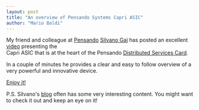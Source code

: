 ```yaml
---
layout: post
title: "An overview of Pensando Systems Capri ASIC"
author: "Mario Baldi"
---
```


My friend and colleague at [Pensando](https://pensando.io/) 
[Silvano Gai](https://www.linkedin.com/in/silvano-gai-15263b1/) has posted an 
excellent [video](https://silvanogai.github.io/posts/capri/) 
presenting the  
Capri ASIC that is at the heart of the Pensando 
[Distributed Services Card](https://pensando.io/assets/documents/Naples_100_ProductBrief-10-2019.pdf). 

In a couple of minutes he provides a clear and easy to follow overview of a very powerful and innovative device.

[Enjoy it!](https://silvanogai.github.io/posts/capri/)

P.S. Silvano's [blog](https://silvanogai.github.io/) often has some very interesting content. 
You might want to check it out and keep an eye on it! 
